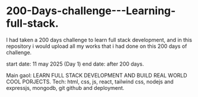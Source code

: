 # 200-Days-challenge---Learning-full-stack.

I had taken a 200 days challenge to learn full stack development,
and in this repository i would upload all my works that i had done on this 200 days
of challenge.

start date: 11 may 2025 (Day 1)
end date: after 200 days.

Main gaol: LEARN FULL STACK DEVELOPMENT AND BUILD REAL WORLD COOL PORJECTS.
Tech: html, css, js, react, tailwind css, nodejs and expressjs, mongodb, git github and deployment.
